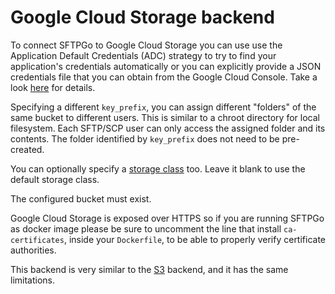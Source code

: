 # Google Cloud Storage backend

To connect SFTPGo to Google Cloud Storage you can use use the Application Default Credentials (ADC) strategy to try to find your application's credentials automatically or you can explicitly provide a JSON credentials file that you can obtain from the Google Cloud Console. Take a look [here](https://cloud.google.com/docs/authentication/production#providing_credentials_to_your_application) for details.

Specifying a different `key_prefix`, you can assign different "folders" of the same bucket to different users. This is similar to a chroot directory for local filesystem. Each SFTP/SCP user can only access the assigned folder and its contents. The folder identified by `key_prefix` does not need to be pre-created.

You can optionally specify a [storage class](https://cloud.google.com/storage/docs/storage-classes) too. Leave it blank to use the default storage class.

The configured bucket must exist.

Google Cloud Storage is exposed over HTTPS so if you are running SFTPGo as docker image please be sure to uncomment the line that install `ca-certificates`, inside your `Dockerfile`, to be able to properly verify certificate authorities.

This backend is very similar to the [S3](./s3.md) backend, and it has the same limitations.
